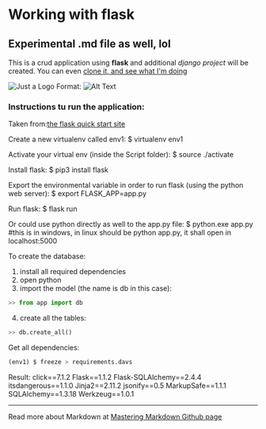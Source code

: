 # Working with flask
## Experimental .md file as well, lol

This is a crud application using **flask** and additional *django project* will be created.
You can even [clone it, and see what I'm doing](http://github.com/sdsanchezm/flask-base-code)

![Just a Logo](/img/logo.png)
Format: ![Alt Text](url)


### Instructions tu run the application:
Taken from:[the flask quick start site](https://flask.palletsprojects.com/en/1.1.x/quickstart/#quickstart)

Create a new virtualenv called env1:
$ virtualenv env1

Activate your virtual env (inside the Script folder):
$ source ./activate 

Install flask:
$ pip3 install flask

Export the environmental variable in order to run flask (using the python web server):
$ export FLASK_APP=app.py

Run flask:
$ flask run

Or could use python directly as well to the app.py file:
$ python.exe app.py #this is in windows, in linux should be python app.py, it shall open in localhost:5000

To create the database:
1. install all required dependencies
2. open python
3. import the model (the name is db in this case):
```python
>> from app import db
```
4. create all the tables:
```python
>> db.create_all()
```


Get all dependencies:
```python
(env1) $ freeze > requirements.davs
```

Result:
click==7.1.2
Flask==1.1.2
Flask-SQLAlchemy==2.4.4
itsdangerous==1.1.0
Jinja2==2.11.2
jsonify==0.5
MarkupSafe==1.1.1
SQLAlchemy==1.3.18
Werkzeug==1.0.1


---
Read more about Markdown at [Mastering Markdown Github page](https://guides.github.com/features/mastering-markdown/)
